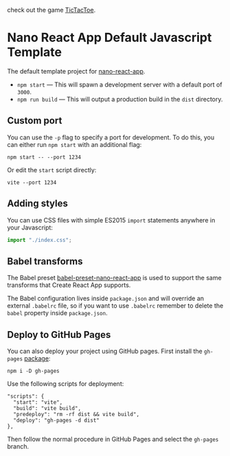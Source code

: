 check out the game [TicTacToe](https://tictactoe_parikshith.surge.sh).


# Nano React App Default Javascript Template

The default template project for [nano-react-app](https://github.com/nano-react-app/nano-react-app).

- `npm start` — This will spawn a development server with a default port of `3000`.
- `npm run build` — This will output a production build in the `dist` directory.

## Custom port

You can use the `-p` flag to specify a port for development. To do this, you can either run `npm start` with an additional flag:

```
npm start -- --port 1234
```

Or edit the `start` script directly:

```
vite --port 1234
```

## Adding styles

You can use CSS files with simple ES2015 `import` statements anywhere in your Javascript:

```js
import "./index.css";
```

## Babel transforms

The Babel preset [babel-preset-nano-react-app](https://github.com/nano-react-app/babel-preset-nano-react-app) is used to support the same transforms that Create React App supports.

The Babel configuration lives inside `package.json` and will override an external `.babelrc` file, so if you want to use `.babelrc` remember to delete the `babel` property inside `package.json`.


## Deploy to GitHub Pages

You can also deploy your project using GitHub pages.
First install the `gh-pages` [package](https://github.com/tschaub/gh-pages):

`npm i -D gh-pages`

Use the following scripts for deployment:

```
"scripts": {
  "start": "vite",
  "build": "vite build",
  "predeploy": "rm -rf dist && vite build",
  "deploy": "gh-pages -d dist"
},
```

Then follow the normal procedure in GitHub Pages and select the `gh-pages` branch.
